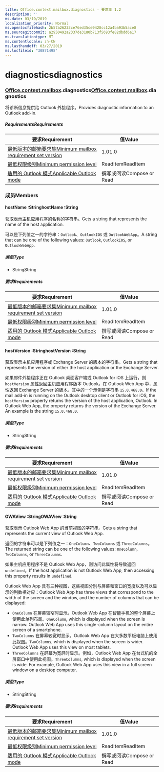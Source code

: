 ```yaml
---
title: Office.context.mailbox.diagnostics - 要求集 1.2
description: ''
ms.date: 03/19/2019
localization_priority: Normal
ms.openlocfilehash: 2b57a26233ce76ed35ce9428cc12a4ba93b5ace8
ms.sourcegitcommit: a2950492a2337de3180b713f5693fe82dbdd6a17
ms.translationtype: MT
ms.contentlocale: zh-CN
ms.lasthandoff: 03/27/2019
ms.locfileid: "30871498"
---
```

# <a name="diagnostics"></a><span data-ttu-id="bad15-102">diagnostics</span><span class="sxs-lookup"><span data-stu-id="bad15-102">diagnostics</span></span>

### <a name="officeofficemdcontextofficecontextmdmailboxofficecontextmailboxmddiagnostics"></a><span data-ttu-id="bad15-103">[Office](Office.md)[.context](Office.context.md)[.mailbox](Office.context.mailbox.md).diagnostics</span><span class="sxs-lookup"><span data-stu-id="bad15-103">[Office](Office.md)[.context](Office.context.md)[.mailbox](Office.context.mailbox.md).diagnostics</span></span>

<span data-ttu-id="bad15-104">将诊断信息提供给 Outlook 外接程序。</span><span class="sxs-lookup"><span data-stu-id="bad15-104">Provides diagnostic information to an Outlook add-in.</span></span>

##### <a name="requirements"></a><span data-ttu-id="bad15-105">Requirements</span><span class="sxs-lookup"><span data-stu-id="bad15-105">Requirements</span></span>

|<span data-ttu-id="bad15-106">要求</span><span class="sxs-lookup"><span data-stu-id="bad15-106">Requirement</span></span>| <span data-ttu-id="bad15-107">值</span><span class="sxs-lookup"><span data-stu-id="bad15-107">Value</span></span>|
|---|---|
|[<span data-ttu-id="bad15-108">最低版本的邮箱要求集</span><span class="sxs-lookup"><span data-stu-id="bad15-108">Minimum mailbox requirement set version</span></span>](/office/dev/add-ins/reference/requirement-sets/outlook-api-requirement-sets)| <span data-ttu-id="bad15-109">1.0</span><span class="sxs-lookup"><span data-stu-id="bad15-109">1.0</span></span>|
|[<span data-ttu-id="bad15-110">最低权限级别</span><span class="sxs-lookup"><span data-stu-id="bad15-110">Minimum permission level</span></span>](/outlook/add-ins/understanding-outlook-add-in-permissions)| <span data-ttu-id="bad15-111">ReadItem</span><span class="sxs-lookup"><span data-stu-id="bad15-111">ReadItem</span></span>|
|[<span data-ttu-id="bad15-112">适用的 Outlook 模式</span><span class="sxs-lookup"><span data-stu-id="bad15-112">Applicable Outlook mode</span></span>](/outlook/add-ins/#extension-points)| <span data-ttu-id="bad15-113">撰写或阅读</span><span class="sxs-lookup"><span data-stu-id="bad15-113">Compose or Read</span></span>|

### <a name="members"></a><span data-ttu-id="bad15-114">成员</span><span class="sxs-lookup"><span data-stu-id="bad15-114">Members</span></span>

####  <a name="hostname-string"></a><span data-ttu-id="bad15-115">hostName :String</span><span class="sxs-lookup"><span data-stu-id="bad15-115">hostName :String</span></span>

<span data-ttu-id="bad15-116">获取表示主机应用程序的名称的字符串。</span><span class="sxs-lookup"><span data-stu-id="bad15-116">Gets a string that represents the name of the host application.</span></span>

<span data-ttu-id="bad15-117">可以是下列值之一的字符串：`Outlook`、`OutlookIOS` 或 `OutlookWebApp`。</span><span class="sxs-lookup"><span data-stu-id="bad15-117">A string that can be one of the following values: `Outlook`, `OutlookIOS`, or `OutlookWebApp`.</span></span>

##### <a name="type"></a><span data-ttu-id="bad15-118">类型</span><span class="sxs-lookup"><span data-stu-id="bad15-118">Type</span></span>

*   <span data-ttu-id="bad15-119">String</span><span class="sxs-lookup"><span data-stu-id="bad15-119">String</span></span>

##### <a name="requirements"></a><span data-ttu-id="bad15-120">要求</span><span class="sxs-lookup"><span data-stu-id="bad15-120">Requirements</span></span>

|<span data-ttu-id="bad15-121">要求</span><span class="sxs-lookup"><span data-stu-id="bad15-121">Requirement</span></span>| <span data-ttu-id="bad15-122">值</span><span class="sxs-lookup"><span data-stu-id="bad15-122">Value</span></span>|
|---|---|
|[<span data-ttu-id="bad15-123">最低版本的邮箱要求集</span><span class="sxs-lookup"><span data-stu-id="bad15-123">Minimum mailbox requirement set version</span></span>](/office/dev/add-ins/reference/requirement-sets/outlook-api-requirement-sets)| <span data-ttu-id="bad15-124">1.0</span><span class="sxs-lookup"><span data-stu-id="bad15-124">1.0</span></span>|
|[<span data-ttu-id="bad15-125">最低权限级别</span><span class="sxs-lookup"><span data-stu-id="bad15-125">Minimum permission level</span></span>](/outlook/add-ins/understanding-outlook-add-in-permissions)| <span data-ttu-id="bad15-126">ReadItem</span><span class="sxs-lookup"><span data-stu-id="bad15-126">ReadItem</span></span>|
|[<span data-ttu-id="bad15-127">适用的 Outlook 模式</span><span class="sxs-lookup"><span data-stu-id="bad15-127">Applicable Outlook mode</span></span>](/outlook/add-ins/#extension-points)| <span data-ttu-id="bad15-128">撰写或阅读</span><span class="sxs-lookup"><span data-stu-id="bad15-128">Compose or Read</span></span>|

####  <a name="hostversion-string"></a><span data-ttu-id="bad15-129">hostVersion :String</span><span class="sxs-lookup"><span data-stu-id="bad15-129">hostVersion :String</span></span>

<span data-ttu-id="bad15-130">获取表示主机应用程序或 Exchange Server 的版本的字符串。</span><span class="sxs-lookup"><span data-stu-id="bad15-130">Gets a string that represents the version of either the host application or the Exchange Server.</span></span>

<span data-ttu-id="bad15-p101">如果邮件外接程序正在 Outlook 桌面客户端或 Outlook for iOS 上运行，则 `hostVersion` 属性返回主机应用程序版本 Outlook。在 Outlook Web App 中，属性返回 Exchange Server 的版本。其中的一个示例是字符串 `15.0.468.0`。</span><span class="sxs-lookup"><span data-stu-id="bad15-p101">If the mail add-in is running on the Outlook desktop client or Outlook for iOS, the `hostVersion` property returns the version of the host application, Outlook. In Outlook Web App, the property returns the version of the Exchange Server. An example is the string `15.0.468.0`.</span></span>

##### <a name="type"></a><span data-ttu-id="bad15-134">类型</span><span class="sxs-lookup"><span data-stu-id="bad15-134">Type</span></span>

*   <span data-ttu-id="bad15-135">String</span><span class="sxs-lookup"><span data-stu-id="bad15-135">String</span></span>

##### <a name="requirements"></a><span data-ttu-id="bad15-136">要求</span><span class="sxs-lookup"><span data-stu-id="bad15-136">Requirements</span></span>

|<span data-ttu-id="bad15-137">要求</span><span class="sxs-lookup"><span data-stu-id="bad15-137">Requirement</span></span>| <span data-ttu-id="bad15-138">值</span><span class="sxs-lookup"><span data-stu-id="bad15-138">Value</span></span>|
|---|---|
|[<span data-ttu-id="bad15-139">最低版本的邮箱要求集</span><span class="sxs-lookup"><span data-stu-id="bad15-139">Minimum mailbox requirement set version</span></span>](/office/dev/add-ins/reference/requirement-sets/outlook-api-requirement-sets)| <span data-ttu-id="bad15-140">1.0</span><span class="sxs-lookup"><span data-stu-id="bad15-140">1.0</span></span>|
|[<span data-ttu-id="bad15-141">最低权限级别</span><span class="sxs-lookup"><span data-stu-id="bad15-141">Minimum permission level</span></span>](/outlook/add-ins/understanding-outlook-add-in-permissions)| <span data-ttu-id="bad15-142">ReadItem</span><span class="sxs-lookup"><span data-stu-id="bad15-142">ReadItem</span></span>|
|[<span data-ttu-id="bad15-143">适用的 Outlook 模式</span><span class="sxs-lookup"><span data-stu-id="bad15-143">Applicable Outlook mode</span></span>](/outlook/add-ins/#extension-points)| <span data-ttu-id="bad15-144">撰写或阅读</span><span class="sxs-lookup"><span data-stu-id="bad15-144">Compose or Read</span></span>|

####  <a name="owaview-string"></a><span data-ttu-id="bad15-145">OWAView :String</span><span class="sxs-lookup"><span data-stu-id="bad15-145">OWAView :String</span></span>

<span data-ttu-id="bad15-146">获取表示 Outlook Web App 的当前视图的字符串。</span><span class="sxs-lookup"><span data-stu-id="bad15-146">Gets a string that represents the current view of Outlook Web App.</span></span>

<span data-ttu-id="bad15-147">返回的字符串可以是下列值之一：`OneColumn`、`TwoColumns` 或 `ThreeColumns`。</span><span class="sxs-lookup"><span data-stu-id="bad15-147">The returned string can be one of the following values: `OneColumn`, `TwoColumns`, or `ThreeColumns`.</span></span>

<span data-ttu-id="bad15-148">如果主机应用程序不是 Outlook Web App，则访问此属性将导致返回 `undefined`。</span><span class="sxs-lookup"><span data-stu-id="bad15-148">If the host application is not Outlook Web App, then accessing this property results in `undefined`.</span></span>

<span data-ttu-id="bad15-149">Outlook Web App 具有三种视图，这些视图分别与屏幕和窗口的宽度以及可以显示的列数相对应：</span><span class="sxs-lookup"><span data-stu-id="bad15-149">Outlook Web App has three views that correspond to the width of the screen and the window, and the number of columns that can be displayed:</span></span>

*   <span data-ttu-id="bad15-p102">`OneColumn` 在屏幕较窄时显示。Outlook Web App 在智能手机的整个屏幕上使用此单列布局。</span><span class="sxs-lookup"><span data-stu-id="bad15-p102">`OneColumn`, which is displayed when the screen is narrow. Outlook Web App uses this single-column layout on the entire screen of a smartphone.</span></span>
*   <span data-ttu-id="bad15-p103">`TwoColumns` 在屏幕较宽时显示。Outlook Web App 在大多数平板电脑上使用此视图。</span><span class="sxs-lookup"><span data-stu-id="bad15-p103">`TwoColumns`, which is displayed when the screen is wider. Outlook Web App uses this view on most tablets.</span></span>
*   <span data-ttu-id="bad15-p104">`ThreeColumns` 在屏幕为宽屏时显示。例如，Outlook Web App 在台式机的全屏窗口中使用此视图。</span><span class="sxs-lookup"><span data-stu-id="bad15-p104">`ThreeColumns`, which is displayed when the screen is wide. For example, Outlook Web App uses this view in a full screen window on a desktop computer.</span></span>

##### <a name="type"></a><span data-ttu-id="bad15-156">类型</span><span class="sxs-lookup"><span data-stu-id="bad15-156">Type</span></span>

*   <span data-ttu-id="bad15-157">String</span><span class="sxs-lookup"><span data-stu-id="bad15-157">String</span></span>

##### <a name="requirements"></a><span data-ttu-id="bad15-158">要求</span><span class="sxs-lookup"><span data-stu-id="bad15-158">Requirements</span></span>

|<span data-ttu-id="bad15-159">要求</span><span class="sxs-lookup"><span data-stu-id="bad15-159">Requirement</span></span>| <span data-ttu-id="bad15-160">值</span><span class="sxs-lookup"><span data-stu-id="bad15-160">Value</span></span>|
|---|---|
|[<span data-ttu-id="bad15-161">最低版本的邮箱要求集</span><span class="sxs-lookup"><span data-stu-id="bad15-161">Minimum mailbox requirement set version</span></span>](/office/dev/add-ins/reference/requirement-sets/outlook-api-requirement-sets)| <span data-ttu-id="bad15-162">1.0</span><span class="sxs-lookup"><span data-stu-id="bad15-162">1.0</span></span>|
|[<span data-ttu-id="bad15-163">最低权限级别</span><span class="sxs-lookup"><span data-stu-id="bad15-163">Minimum permission level</span></span>](/outlook/add-ins/understanding-outlook-add-in-permissions)| <span data-ttu-id="bad15-164">ReadItem</span><span class="sxs-lookup"><span data-stu-id="bad15-164">ReadItem</span></span>|
|[<span data-ttu-id="bad15-165">适用的 Outlook 模式</span><span class="sxs-lookup"><span data-stu-id="bad15-165">Applicable Outlook mode</span></span>](/outlook/add-ins/#extension-points)| <span data-ttu-id="bad15-166">撰写或阅读</span><span class="sxs-lookup"><span data-stu-id="bad15-166">Compose or Read</span></span>|
